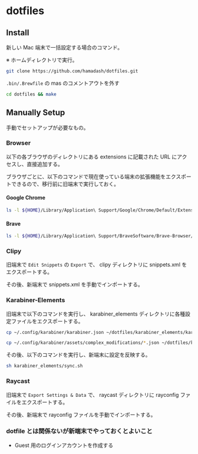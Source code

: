 # dotfiles

## Install

新しい Mac 端末で一括設定する場合のコマンド。

※ ホームディレクトリで実行。

```sh
git clone https://github.com/hamadash/dotfiles.git
```

`.bin/.Brewfile` の mas のコメントアウトを外す

```sh
cd dotfiles && make
```

## Manually Setup

手動でセットアップが必要なもの。

### Browser

以下の各ブラウザのディレクトリにある extensions に記載された URL にアクセスし、直接追加する。

ブラウザごとに、以下のコマンドで現在使っている端末の拡張機能をエクスポートできるので、移行前に旧端末で実行しておく。

#### Google Chrome

```sh
ls -l ${HOME}/Library/Application\ Support/Google/Chrome/Default/Extensions | awk '{print $9}' | sed 's/^/https:\/\/chrome.google.com\/webstore\/detail\//g' | sed -e '1,2d' > ~/dotfiles/chrome/extensions
```

#### Brave

```sh
ls -l ${HOME}/Library/Application\ Support/BraveSoftware/Brave-Browser/Default/Extensions | awk '{print $9}' | sed 's/^/https:\/\/chrome.google.com\/webstore\/detail\//g' | sed -e '1,2d' > ~/dotfiles/brave/extensions
```

### Clipy

旧端末で `Edit Snippets` の `Export` で、 clipy ディレクトリに snippets.xml をエクスポートする。

その後、新端末で snippets.xml を手動でインポートする。


### Karabiner-Elements

旧端末で以下のコマンドを実行し、 karabiner_elements ディレクトリに各種設定ファイルをエクスポートする。

```sh
cp ~/.config/karabiner/karabiner.json ~/dotfiles/karabiner_elements/karabiner.json
```

```sh
cp ~/.config/karabiner/assets/complex_modifications/*.json ~/dotfiles/karabiner_elements/assets/complex_modifications/
```

その後、以下のコマンドを実行し、新端末に設定を反映する。

```sh
sh karabiner_elements/sync.sh
```

### Raycast

旧端末で `Export Settings & Data` で、 raycast ディレクトリに rayconfig ファイルをエクスポートする。

その後、新端末で rayconfig ファイルを手動でインポートする。

### dotfile とは関係ないが新端末でやっておくとよいこと

- Guest 用のログインアカウントを作成する
